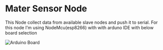 # Mater Sensor Node

This Node collect data from available slave nodes and push it to serial. For this node I'm using NodeMcu(esp8266)
with with arduno IDE with below board selection

![Arduino Board]([Arduno-Config.PNG](Arduno-Config.PNG))

